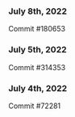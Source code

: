 ### July 8th, 2022

Commit #180653

### July 5th, 2022

Commit #314353


### July 4th, 2022

Commit #72281
